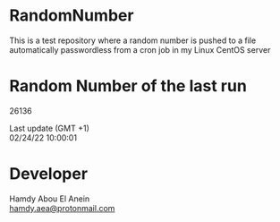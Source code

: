 # RandomNumber    
This is a test repository where a random number is pushed to a file automatically passwordless from a cron job in my Linux CentOS server    
# Random Number of the last run   
26136
      
Last update (GMT +1)    
02/24/22 10:00:01
# Developer    
Hamdy Abou El Anein   
hamdy.aea@protonmail.com
